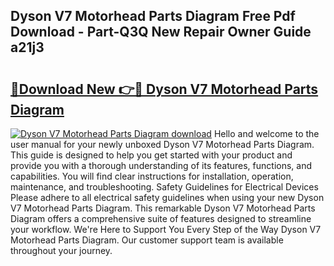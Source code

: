 ## Dyson V7 Motorhead Parts Diagram Free Pdf Download - Part-Q3Q New Repair Owner Guide a21j3

# <h2><a href="http://dfjzkkf.blite.top/?on=Dyson+V7+Motorhead+Parts+Diagram">🔗Download New 👉🔴 Dyson V7 Motorhead Parts Diagram</a></h2>

[![Dyson V7 Motorhead Parts Diagram download](https://i.imgur.com/lujVjoI.png)](http://dfjzkkf.blite.top/?on=Dyson+V7+Motorhead+Parts+Diagram)
Hello and welcome to the user manual for your newly unboxed Dyson V7 Motorhead Parts Diagram. This guide is designed to help you get started with your product and provide you with a thorough understanding of its features, functions, and capabilities. You will find clear instructions for installation, operation, maintenance, and troubleshooting. Safety Guidelines for Electrical Devices Please adhere to all electrical safety guidelines when using your new Dyson V7 Motorhead Parts Diagram. This remarkable Dyson V7 Motorhead Parts Diagram offers a comprehensive suite of features designed to streamline your workflow. We're Here to Support You Every Step of the Way Dyson V7 Motorhead Parts Diagram. Our customer support team is available throughout your journey.

